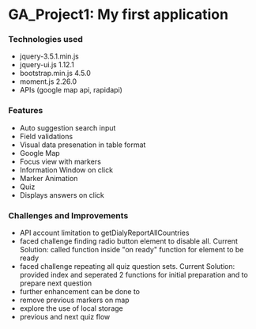 # GA_Project1: My first application

### Technologies used
- jquery-3.5.1.min.js
- jquery-ui.js 1.12.1
- bootstrap.min.js 4.5.0
- moment.js 2.26.0
- APIs (google map api, rapidapi)


### Features
- Auto suggestion search input
- Field validations
- Visual data presenation in table format
- Google Map
 - Focus view with markers
 - Information Window on click
 - Marker Animation
- Quiz
 - Displays answers on click

### Challenges and Improvements
- API account limitation to getDialyReportAllCountries
- faced challenge finding radio button element to disable all. Current Solution: called function inside "on ready" function for element to be ready
- faced challenge repeating all quiz question sets. Current Solution: provided index and seperated 2 functions for initial preparation and to prepare next question
- further enhancement can be done to
 - remove previous markers on map
 - explore the use of local storage
 - previous and next quiz flow